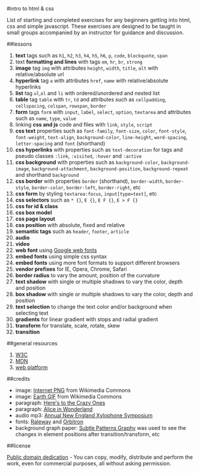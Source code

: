 #intro to html & css

List of starting and completed exercises for any beginners getting into html, css and simple javascript. These exercises are designed to be taught in small groups accompanied by an instructor for guidance and discussion.

##lessons

1. **text** tags such as `h1`, `h2`, `h3`, `h4`, `h5`, `h6`, `p`, `code`, `blockquote`, `span`
1. text **formatting and lines** with tags `em`, `hr`, `br`, `strong`
1. **image** tag `img` with attributes `height`, `width`, `title`, `alt` with relative/absolute url
1. **hyperlink** tag `a` with attributes `href`, `name` with relative/absolute hyperlinks
1. **list** tag `ul`,`ol` and `li` with ordered/unordered and nested list
1. **table** tag `table` with `tr`, `td` and attributes such as `cellpadding`, `cellspacing`, `colspan`, `rowspan`, `border`
1. **form** tags `form` with `input`, `label`, `select`, `option`, `textarea` and attributes such as `name`, `type`, `value`
1. linking **css and js** code and files with `link`, `style`, `script`
1. **css text** properties such as `font-family`, `font-size`, `color`, `font-style`, `font-weight`, `text-align`, `background-color`, `line-height`, `word-spacing`, `letter-spacing` and `font` (shorthand)
1. **css hyperlinks** with properties such as `text-decoration` for tags and pseudo classes `:link`, `:visited`, `:hover` and `:active`
1. **css background** with properties such as `background-color`, `background-image`, `background-attachment`, `background-position`, `background-repeat` and shorthand `background`
1. **css border** with properties `border` (shorthand), `border-width`, `border-style`, `border-color`, `border-left`, `border-right`, etc
1. **css form** by styling `textarea:focus`, `input[type=text]`, etc
1. **css selectors** such as `* {}`, `E {}`, `E F {}`, `E > F {}`
1. **css for id & class**
1. **css box model**
1. **css page layout**
1. **css position** with absolute, fixed and relative
1. **semantic tags** such as `header`, `footer`, `article`
1. **audio**
1. **video**
1. **web font** using [Google web fonts](https://www.google.com/fonts)
1. **embed fonts** using simple css syntax
1. **embed fonts** using more font formats to support different browsers
1. **vendor prefixes** for IE, Opera, Chrome, Safari
1. **border radius** to vary the amount, position of the curvature
1. **text shadow** with single or multiple shadows to vary the color, depth and position
1. **box shadow** with single or multiple shadows to vary the color, depth and position
1. **text selection** to change the text color and/or background when selecting text
1. **gradients** for linear gradient with stops and radial gradient
1. **transform** for translate, scale, rotate, skew
1. **transition**

##general resources

1. [W3C](http://www.w3.org/)
1. [MDN](https://developer.mozilla.org/en-US/)
1. [web platform](http://www.webplatform.org/)

##credits

- image: [Internet PNG](http://en.wikipedia.org/wiki/File:Internet_map_1024_-_transparent.png) from Wikimedia Commons
- image: [Earth GIF](http://en.wikipedia.org/wiki/File:Rotating_earth_(large).gif) from Wikimedia Commons
- paragraph: [Here's to the Crazy Ones](http://en.wikipedia.org/wiki/Think_Different#Text)
- paragraph: [Alice in Wonderland](http://www.gutenberg.org/ebooks/11)
- audio mp3: [Annual New England Xylophone Symposium](http://ccmixter.org/files/DoKashiteru/19848)
- fonts: [Raleway](https://www.theleagueofmoveabletype.com/raleway) and [Orbitron](https://www.theleagueofmoveabletype.com/orbitron)
- background graph paper: [Subtle Patterns Graphy](http://subtlepatterns.com/graphy/) was used to see the changes in element positions after transition/transform, etc

##license

[Public domain dedication](http://creativecommons.org/publicdomain/zero/1.0/) - You can copy, modify, distribute and perform the work, even for commercial purposes, all without asking permission.
